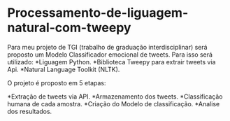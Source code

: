 # Processamento-de-liguagem-natural-com-tweepy
Para meu projeto de TGI (trabalho de graduação interdisciplinar) será proposto um Modelo Classificador emocional de tweets. Para isso será utilizado:
*Liguagem Python.
*Biblioteca Tweepy para extrair tweets via Api.
*Natural Language Toolkit (NLTK).

O projeto é proposto em 5 etapas:

*Extração de tweets via API.
*Armazenamento dos tweets.
*Classificação humana de cada amostra.
*Criação do Modelo de classificação.
*Analise dos resultados.
